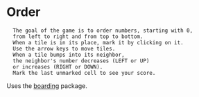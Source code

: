 # Order

      The goal of the game is to order numbers, starting with 0,
      from left to right and from top to bottom.
      When a tile is in its place, mark it by clicking on it.
      Use the arrow keys to move tiles.
      When a tile bumps into its neighbor,
      the neighbor's number decreases (LEFT or UP)
      or increases (RIGHT or DOWN).
      Mark the last unmarked cell to see your score. 

Uses the [boarding](https://pub.dartlang.org/search?q=boarding) package.
